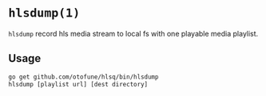 `hlsdump(1)`
===

`hlsdump` record hls media stream to local fs with one playable media playlist.

Usage
---

```sh
go get github.com/otofune/hlsq/bin/hlsdump
hlsdump [playlist url] [dest directory]
```
